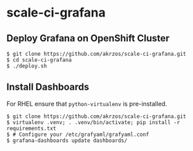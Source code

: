 # scale-ci-grafana

## Deploy Grafana on OpenShift Cluster

```
$ git clone https://github.com/akrzos/scale-ci-grafana.git
$ cd scale-ci-grafana
$ ./deploy.sh
```

## Install Dashboards

For RHEL ensure that `python-virtualenv` is pre-installed.

```
$ git clone https://github.com/akrzos/scale-ci-grafana.git
$ virtualenv .venv; . .venv/bin/activate; pip install -r requirements.txt
$ # Configure your /etc/grafyaml/grafyaml.conf
$ grafana-dashboards update dashboards/
```
